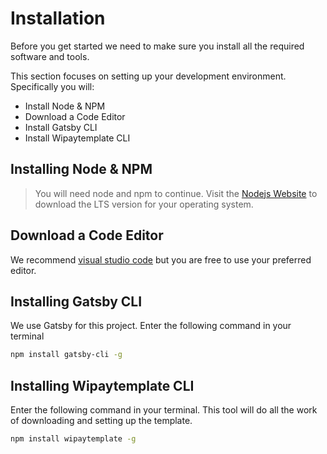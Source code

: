 # Installation
Before you get started we need to make sure you install all the required software and tools.

This section focuses on setting up your development environment.
Specifically you will:
* Install Node & NPM
* Download a Code Editor
* Install Gatsby CLI
* Install Wipaytemplate CLI

## Installing Node & NPM
> You will need node and npm to continue. Visit the [Nodejs Website](https://nodejs.org/en/) to download the LTS version for your operating system.


## Download a Code Editor
We recommend [visual studio code](https://code.visualstudio.com/download) but you are free to use your preferred editor.

## Installing Gatsby CLI
We use Gatsby for this project. Enter the following command in your terminal
```bash
npm install gatsby-cli -g
```

## Installing Wipaytemplate CLI 
Enter the following command in your terminal. This tool will do all the work of downloading and setting up the template.
```bash
npm install wipaytemplate -g
```
